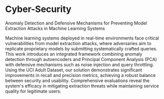 # Cyber-Security
Anomaly Detection and Defensive Mechanisms for Preventing Model Extraction Attacks in Machine Learning Systems

Machine learning systems deployed in real-time environments face critical vulnerabilities from model extraction attacks, where adversaries aim to replicate proprietary models by submitting systematically crafted queries. This work introduces an integrated framework combining anomaly detection through autoencoders and Principal Component Analysis (PCA) with defensive mechanisms such as noise injection and query throttling. Using the UCI Adult Dataset, our solution demonstrates significant improvements in recall and precision metrics, achieving a robust balance between security and usability. Comprehensive evaluations reveal the system's efficacy in mitigating extraction threats while maintaining service quality for legitimate users.
